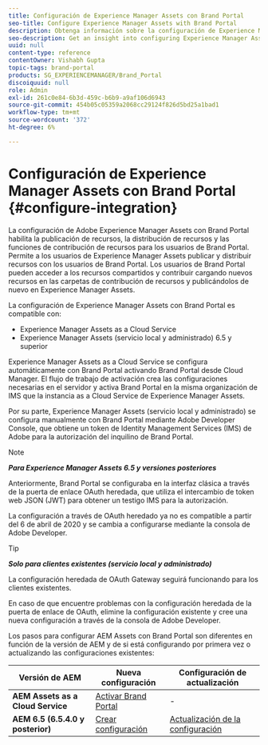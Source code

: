 ```yaml
---
title: Configuración de Experience Manager Assets con Brand Portal
seo-title: Configure Experience Manager Assets with Brand Portal
description: Obtenga información sobre la configuración de Experience Manager Assets con Brand Portal.
seo-description: Get an insight into configuring Experience Manager Assets with Brand Portal.
uuid: null
content-type: reference
contentOwner: Vishabh Gupta
topic-tags: brand-portal
products: SG_EXPERIENCEMANAGER/Brand_Portal
discoiquuid: null
role: Admin
exl-id: 261c0e84-6b3d-459c-b6b9-a9af106d6943
source-git-commit: 454b05c05359a2068cc29124f826d5bd25a1bad1
workflow-type: tm+mt
source-wordcount: '372'
ht-degree: 6%

---
```


# Configuración de Experience Manager Assets con Brand Portal {#configure-integration}

La configuración de Adobe Experience Manager Assets con Brand Portal habilita la publicación de recursos, la distribución de recursos y las funciones de contribución de recursos para los usuarios de Brand Portal. Permite a los usuarios de Experience Manager Assets publicar y distribuir recursos con los usuarios de Brand Portal. Los usuarios de Brand Portal pueden acceder a los recursos compartidos y contribuir cargando nuevos recursos en las carpetas de contribución de recursos y publicándolos de nuevo en Experience Manager Assets.

La configuración de Experience Manager Assets con Brand Portal es compatible con:

* Experience Manager Assets as a Cloud Service
* Experience Manager Assets (servicio local y administrado) 6.5 y superior

Experience Manager Assets as a Cloud Service se configura automáticamente con Brand Portal activando Brand Portal desde Cloud Manager. El flujo de trabajo de activación crea las configuraciones necesarias en el servidor y activa Brand Portal en la misma organización de IMS que la instancia as a Cloud Service de Experience Manager Assets.

Por su parte, Experience Manager Assets (servicio local y administrado) se configura manualmente con Brand Portal mediante Adobe Developer Console, que obtiene un token de Identity Management Services (IMS) de Adobe para la autorización del inquilino de Brand Portal.

>[!NOTE]
>
>***Para Experience Manager Assets 6.5 y versiones posteriores***
>
>Anteriormente, Brand Portal se configuraba en la interfaz clásica a través de la puerta de enlace OAuth heredada, que utiliza el intercambio de token web JSON (JWT) para obtener un testigo IMS para la autorización.
>
>La configuración a través de OAuth heredado ya no es compatible a partir del 6 de abril de 2020 y se cambia a configurarse mediante la consola de Adobe Developer.


>[!TIP]
>
>***Solo para clientes existentes (servicio local y administrado)***
>
>La configuración heredada de OAuth Gateway seguirá funcionando para los clientes existentes.
>
>En caso de que encuentre problemas con la configuración heredada de la puerta de enlace de OAuth, elimine la configuración existente y cree una nueva configuración a través de la consola de Adobe Developer.

Los pasos para configurar AEM Assets con Brand Portal son diferentes en función de la versión de AEM y de si está configurando por primera vez o actualizando las configuraciones existentes:

| **Versión de AEM** | **Nueva configuración** | **Configuración de actualización** |
|---|---|---|
| **AEM Assets as a Cloud Service** | [Activar Brand Portal](https://experienceleague.adobe.com/docs/experience-manager-cloud-service/assets/brand-portal/configure-aem-assets-with-brand-portal.html) | - |
| **AEM 6.5 (6.5.4.0 y posterior)** | [Crear configuración](https://experienceleague.adobe.com/docs/experience-manager-65/assets/brandportal/configure-aem-assets-with-brand-portal.html) | [Actualización de la configuración](https://experienceleague.adobe.com/docs/experience-manager-65/assets/brandportal/configure-aem-assets-with-brand-portal.html#upgrade-integration-65) |
